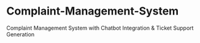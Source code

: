 # Complaint-Management-System
Complaint Management System with Chatbot Integration &amp; Ticket Support Generation
